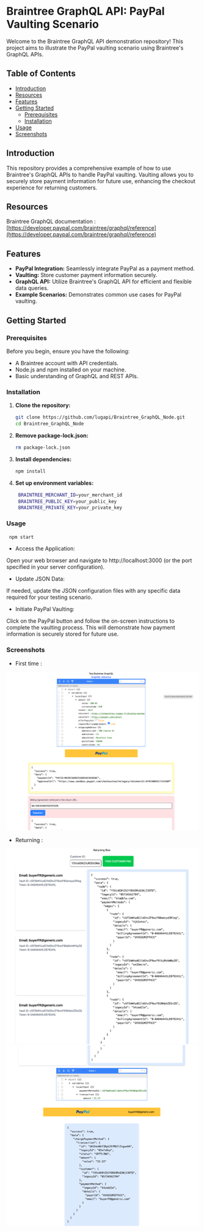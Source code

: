 # Braintree GraphQL API: PayPal Vaulting Scenario

Welcome to the Braintree GraphQL API demonstration repository! This project aims to illustrate the PayPal vaulting scenario using Braintree's GraphQL APIs.

## Table of Contents

- [Introduction](#introduction)
- [Resources](#resources)
- [Features](#features)
- [Getting Started](#getting-started)
  - [Prerequisites](#prerequisites)
  - [Installation](#installation)
- [Usage](#usage)
- [Screenshots](#screenshots)

## Introduction

This repository provides a comprehensive example of how to use Braintree's GraphQL APIs to handle PayPal vaulting. Vaulting allows you to securely store payment information for future use, enhancing the checkout experience for returning customers.

## Resources

Braintree GraphQL documentation : [https://developer.paypal.com/braintree/graphql/reference](https://developer.paypal.com/braintree/graphql/reference)

## Features

- **PayPal Integration:** Seamlessly integrate PayPal as a payment method.
- **Vaulting:** Store customer payment information securely.
- **GraphQL API:** Utilize Braintree's GraphQL API for efficient and flexible data queries.
- **Example Scenarios:** Demonstrates common use cases for PayPal vaulting.

## Getting Started

### Prerequisites

Before you begin, ensure you have the following:

- A Braintree account with API credentials.
- Node.js and npm installed on your machine.
- Basic understanding of GraphQL and REST APIs.

### Installation

1. **Clone the repository:**

   ```bash
   git clone https://github.com/lugapi/Braintree_GraphQL_Node.git
   cd Braintree_GraphQL_Node
   ```

2. **Remove package-lock.json:**

   ```bash
   rm package-lock.json
   ```

3. **Install dependencies:**

   ```bash
   npm install
   ```

4. **Set up environment variables:**

   ```bash
    BRAINTREE_MERCHANT_ID=your_merchant_id
    BRAINTREE_PUBLIC_KEY=your_public_key
    BRAINTREE_PRIVATE_KEY=your_private_key
   ```

### Usage

   ```bash
    npm start
   ```

- Access the Application: 

Open your web browser and navigate to http://localhost:3000 (or the port specified in your server configuration).
   
- Update JSON Data:
 
If needed, update the JSON configuration files with any specific data required for your testing scenario.

- Initiate PayPal Vaulting:

Click on the PayPal button and follow the on-screen instructions to complete the vaulting process. This will demonstrate how payment information is securely stored for future use.


### Screenshots

- First time :

![firstime](./screenshots/firstime.png)

- Returning :

![returning1](./screenshots/returning1.png)
![returning2](./screenshots/returning2.png)
